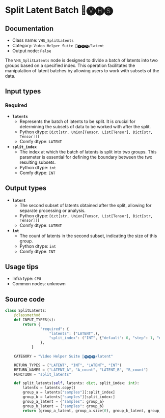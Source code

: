 # Split Latent Batch 🎥🅥🅗🅢
## Documentation
- Class name: `VHS_SplitLatents`
- Category: `Video Helper Suite 🎥🅥🅗🅢/latent`
- Output node: `False`

The `VHS_SplitLatents` node is designed to divide a batch of latents into two groups based on a specified index. This operation facilitates the manipulation of latent batches by allowing users to work with subsets of the data.
## Input types
### Required
- **`latents`**
    - Represents the batch of latents to be split. It is crucial for determining the subsets of data to be worked with after the split.
    - Python dtype: `Dict[str, Union[Tensor, List[Tensor], Dict[str, Tensor]]]`
    - Comfy dtype: `LATENT`
- **`split_index`**
    - The index at which the batch of latents is split into two groups. This parameter is essential for defining the boundary between the two resulting subsets.
    - Python dtype: `int`
    - Comfy dtype: `INT`
## Output types
- **`latent`**
    - The second subset of latents obtained after the split, allowing for separate processing or analysis.
    - Python dtype: `Dict[str, Union[Tensor, List[Tensor], Dict[str, Tensor]]]`
    - Comfy dtype: `LATENT`
- **`int`**
    - The count of latents in the second subset, indicating the size of this group.
    - Python dtype: `int`
    - Comfy dtype: `INT`
## Usage tips
- Infra type: `CPU`
- Common nodes: unknown


## Source code
```python
class SplitLatents:
    @classmethod
    def INPUT_TYPES(s):
        return {
                "required": {
                    "latents": ("LATENT",),
                    "split_index": ("INT", {"default": 0, "step": 1, "min": -99999999999}),
                },
            }
    
    CATEGORY = "Video Helper Suite 🎥🅥🅗🅢/latent"

    RETURN_TYPES = ("LATENT", "INT", "LATENT", "INT")
    RETURN_NAMES = ("LATENT_A", "A_count", "LATENT_B", "B_count")
    FUNCTION = "split_latents"

    def split_latents(self, latents: dict, split_index: int):
        latents = latents.copy()
        group_a = latents["samples"][:split_index]
        group_b = latents["samples"][split_index:]
        group_a_latent = {"samples": group_a}
        group_b_latent = {"samples": group_b}
        return (group_a_latent, group_a.size(0), group_b_latent, group_b.size(0))

```
